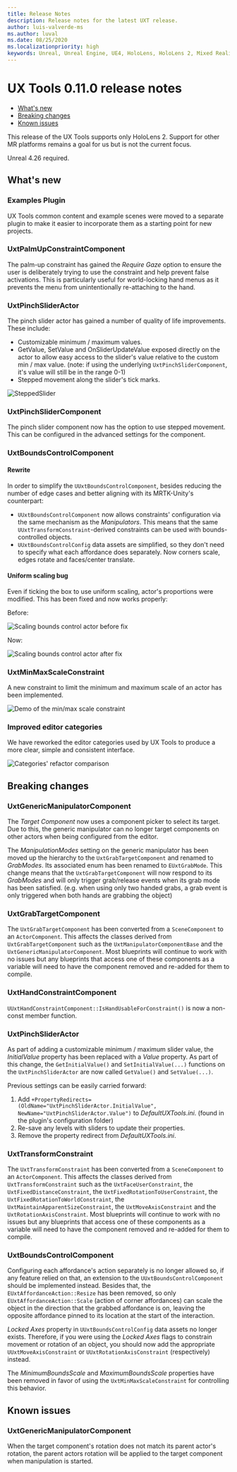 ```yaml
---
title: Release Notes
description: Release notes for the latest UXT release.
author: luis-valverde-ms
ms.author: luval
ms.date: 08/25/2020
ms.localizationpriority: high
keywords: Unreal, Unreal Engine, UE4, HoloLens, HoloLens 2, Mixed Reality, development, MRTK, UXT, UX Tools, release notes
---
```


# UX Tools 0.11.0 release notes

- [What's new](#whats-new)
- [Breaking changes](#breaking-changes)
- [Known issues](#known-issues)

This release of the UX Tools supports only HoloLens 2. Support for other MR platforms remains a goal for us but is not the current focus.

Unreal 4.26 required.

## What's new

### Examples Plugin

UX Tools common content and example scenes were moved to a separate plugin to make it easier to incorporate them
as a starting point for new projects.

### UxtPalmUpConstraintComponent

The palm-up constraint has gained the _Require Gaze_ option to ensure the user is deliberately trying to use the constraint and help prevent false activations. This is particularly useful for world-locking hand menus as it prevents the menu from unintentionally re-attaching to the hand.

### UxtPinchSliderActor

The pinch slider actor has gained a number of quality of life improvements. These include:

- Customizable minimum / maximum values.
- GetValue, SetValue and OnSliderUpdateValue exposed directly on the actor to allow easy access to the slider's value relative to the custom min / max value. (note: if using the underlying `UxtPinchSliderComponent`, it's value will still be in the range 0-1)
- Stepped movement along the slider's tick marks.

![SteppedSlider](Images/Slider/SteppedSlider.gif)

### UxtPinchSliderComponent

The pinch slider component now has the option to use stepped movement. This can be configured in the advanced settings for the component.

### UxtBoundsControlComponent

#### Rewrite

In order to simplify the `UUxtBoundsControlComponent`, besides reducing the number of edge cases and better aligning with its MRTK-Unity's counterpart:

- `UUxtBoundsControlComponent` now allows constraints' configuration via the same mechanism as the _Manipulators_. This means that the same `UUxtTransformConstraint`-derived constraints can be used with bounds-controlled objects.
- `UUxtBoundsControlConfig` data assets are simplified, so they don't need to specify what each affordance does separately. Now corners scale, edges rotate and faces/center translate.

#### Uniform scaling bug

Even if ticking the box to use uniform scaling, actor's proportions were modified. This has been fixed and now works properly:

Before:

![Scaling bounds control actor before fix](Images/ReleaseNotes/bounds_control_scale_uniform_before.gif)

Now:

![Scaling bounds control actor after fix](Images/ReleaseNotes/bounds_control_scale_uniform_after.gif)


### UxtMinMaxScaleConstraint

A new constraint to limit the minimum and maximum scale of an actor has been implemented.

![Demo of the min/max scale constraint](Images/ReleaseNotes/min_max_scale_constraint.gif)

### Improved editor categories

We have reworked the editor categories used by UX Tools to produce a more clear, simple and consistent interface.

![Categories' refactor comparison](Images/ReleaseNotes/categories_refactor_comparison.jpg)

## Breaking changes

### UxtGenericManipulatorComponent

The _Target Component_ now uses a component picker to select its target. Due to this, the generic manipulator can no longer target components on other actors when being configured from the editor.

The _ManipulationModes_ setting on the generic manipulator has been moved up the hierarchy to the `UxtGrabTargetComponent` and renamed to _GrabModes_. Its associated enum has been renamed to `EUxtGrabMode`.
This change means that the `UxtGrabTargetComponent` will now respond to its _GrabModes_ and will only trigger grab/release events when its grab mode has been satisfied. (e.g. when using only two handed grabs, a grab event is only triggered when both hands are grabbing the object)

### UxtGrabTargetComponent

The `UxtGrabTargetComponent` has been converted from a `SceneComponent` to an `ActorComponent`. This affects the classes derived from `UxtGrabTargetComponent` such as the `UxtManipulatorComponentBase` and the `UxtGenericManipulatorComponent`.
Most blueprints will continue to work with no issues but any blueprints that access one of these components as a variable will need to have the component removed and re-added for them to compile.

### UxtHandConstraintComponent

`UUxtHandConstraintComponent::IsHandUsableForConstraint()` is now a non-const member function.

### UxtPinchSliderActor

As part of adding a customizable minimum / maximum slider value, the _InitialValue_ property has been replaced with a _Value_ property. As part of this change, the `GetInitialValue()` and `SetInitialValue(...)` functions on the `UxtPinchSliderActor` are now called `GetValue()` and `SetValue(...)`.

Previous settings can be easily carried forward:

1. Add `+PropertyRedirects=(OldName="UxtPinchSliderActor.InitialValue", NewName="UxtPinchSliderActor.Value")` to _DefaultUXTools.ini_. (found in the plugin's configuration folder)
2. Re-save any levels with sliders to update their properties.
3. Remove the property redirect from _DefaultUXTools.ini_.

### UxtTransformConstraint

The `UxtTransformConstraint` has been converted from a `SceneComponent` to an `ActorComponent`. This affects the classes derived from `UxtTransformConstraint` such as the `UxtFaceUserConstraint`, the `UxtFixedDistanceConstraint`, the `UxtFixedRotationToUserConstraint`, the `UxtFixedRotationToWorldConstraint`, the `UxtMaintainApparentSizeConstraint`, the `UxtMoveAxisConstraint` and the `UxtRotationAxisConstraint`.
Most blueprints will continue to work with no issues but any blueprints that access one of these components as a variable will need to have the component removed and re-added for them to compile.

### UxtBoundsControlComponent

Configuring each affordance's action separately is no longer allowed so, if any feature relied on that, an extension to the `UUxtBoundsControlComponent` should be implemented instead. Besides that, the `EUxtAffordanceAction::Resize` has been removed, so only `EUxtAffordanceAction::Scale` (action of corner affordances) can scale the object in the direction that the grabbed affordance is on, leaving the opposite affordance pinned to its location at the start of the interaction.

_Locked Axes_ property in `UUxtBoundsControlConfig` data assets no longer exists. Therefore, if you were using the _Locked Axes_ flags to constrain movement or rotation of an object, you should now add the appropriate `UUxtMoveAxisConstraint` or `UUxtRotationAxisConstraint` (respectively) instead.

The _MinimumBoundsScale_ and _MaximumBoundsScale_ properties have been removed in favor of using the `UxtMinMaxScaleConstraint` for controlling this behavior.

## Known issues

### UxtGenericManipulatorComponent

When the target component's rotation does not match its parent actor's rotation, the parent actors rotation will be applied to the target component when manipulation is started.
